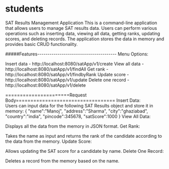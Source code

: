 # students
SAT Results Management Application
This is a command-line application that allows users to manage SAT results data. 
Users can perform various operations such as inserting data, viewing all data, getting ranks, updating scores, and deleting records.
The application stores the data in memory and provides basic CRUD functionality.

#####Features---------------------------------------
Menu Options:

Insert data - http://localhost:8080/satApp/v1/create
View all data - http://localhost:8080/satApp/v1/findAll
Get rank - http://localhost:8080/satApp/v1/findbyRank
Update score - http://localhost:8080/satApp/v1/update
Delete one record - http://localhost:8080/satApp/v1/delete

======================Request Body==================================
Insert Data:  
Users can input data for the following SAT Results object and store it in memory:
{
"name":"Manoj",
"address":"Sharma",
"city":"ghaziabad",
"country":"india",
"pincode":345678,
"satScore":1000
}
View All Data:

Displays all the data from the memory in JSON format.
Get Rank:

Takes the name as input and returns the rank of the candidate according to the data from the memory.
Update Score:

Allows updating the SAT score for a candidate by name.
Delete One Record:

Deletes a record from the memory based on the name.